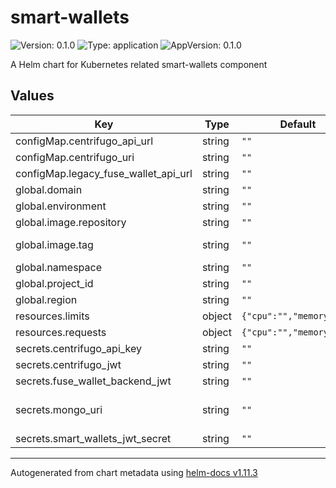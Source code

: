 # smart-wallets

![Version: 0.1.0](https://img.shields.io/badge/Version-0.1.0-informational?style=flat-square) ![Type: application](https://img.shields.io/badge/Type-application-informational?style=flat-square) ![AppVersion: 0.1.0](https://img.shields.io/badge/AppVersion-0.1.0-informational?style=flat-square)

A Helm chart for Kubernetes related smart-wallets component

## Values

| Key | Type | Default | Description |
|-----|------|---------|-------------|
| configMap.centrifugo_api_url | string | `""` | Centrifugo - API URL |
| configMap.centrifugo_uri | string | `""` | Centrifugo - URL |
| configMap.legacy_fuse_wallet_api_url | string | `""` | Legacy - Fuse wallet API URL |
| global.domain | string | `""` | DNS domain |
| global.environment | string | `""` | Label 'environment' |
| global.image.repository | string | `""` | Repository ID |
| global.image.tag | string | `""` | Tag; overrides the image tag whose default is the chart appVersion. |
| global.namespace | string | `""` | Namespace |
| global.project_id | string | `""` | Google Cloud - Project ID |
| global.region | string | `""` | Google Cloud - Region |
| resources.limits | object | `{"cpu":"","memory":""}` | Resources - Limits |
| resources.requests | object | `{"cpu":"","memory":""}` | Resources - Requests |
| secrets.centrifugo_api_key | string | `""` |  |
| secrets.centrifugo_jwt | string | `""` | Centrifugo - JWT |
| secrets.fuse_wallet_backend_jwt | string | `""` | Fuse wallet backend JWT |
| secrets.mongo_uri | string | `""` | MongoDB Atlas URI (mongodb://username:password@hostname:port/database?params) |
| secrets.smart_wallets_jwt_secret | string | `""` | smart-wallets - JWT secret |

----------------------------------------------
Autogenerated from chart metadata using [helm-docs v1.11.3](https://github.com/norwoodj/helm-docs/releases/v1.11.3)
